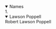 <details open>
	<summary>Names</summary>
	1. 
	<details open>
	<summary>Lawson Poppell</summary>
		Robert		
		Lawson		
		Poppell		
</details>
</details>
